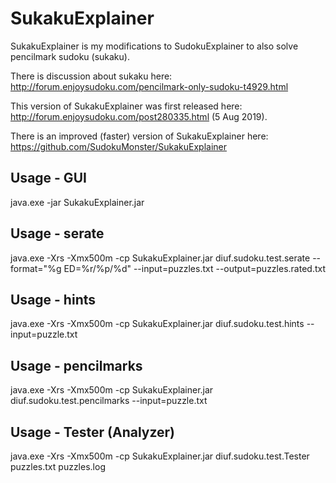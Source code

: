 # SukakuExplainer

SukakuExplainer is my modifications to SudokuExplainer to also solve pencilmark sudoku (sukaku).

There is discussion about sukaku here: http://forum.enjoysudoku.com/pencilmark-only-sudoku-t4929.html

This version of SukakuExplainer was first released here: http://forum.enjoysudoku.com/post280335.html (5 Aug 2019).

There is an improved (faster) version of SukakuExplainer here: https://github.com/SudokuMonster/SukakuExplainer

## Usage - GUI

  java.exe -jar SukakuExplainer.jar

## Usage - serate

 java.exe -Xrs -Xmx500m -cp SukakuExplainer.jar diuf.sudoku.test.serate --format="%g ED=%r/%p/%d" --input=puzzles.txt --output=puzzles.rated.txt

## Usage - hints

  java.exe -Xrs -Xmx500m -cp SukakuExplainer.jar diuf.sudoku.test.hints --input=puzzle.txt

## Usage - pencilmarks

  java.exe -Xrs -Xmx500m -cp SukakuExplainer.jar diuf.sudoku.test.pencilmarks --input=puzzle.txt

## Usage - Tester (Analyzer)

  java.exe -Xrs -Xmx500m -cp SukakuExplainer.jar diuf.sudoku.test.Tester puzzles.txt puzzles.log


